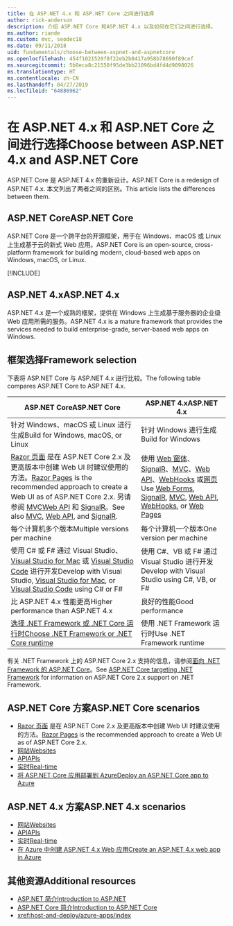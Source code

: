 ```yaml
---
title: 在 ASP.NET 4.x 和 ASP.NET Core 之间进行选择
author: rick-anderson
description: 介绍 ASP.NET Core 和ASP.NET 4.x 以及如何在它们之间进行选择。
ms.author: riande
ms.custom: mvc, seodec18
ms.date: 09/11/2018
uid: fundamentals/choose-between-aspnet-and-aspnetcore
ms.openlocfilehash: 454f1021520f8f22eb2b0417a958b78690f89cef
ms.sourcegitcommit: 5b0eca8c21550f95de3bb21096bd4fd4d9098026
ms.translationtype: HT
ms.contentlocale: zh-CN
ms.lasthandoff: 04/27/2019
ms.locfileid: "64886962"
---
```

# <a name="choose-between-aspnet-4x-and-aspnet-core"></a><span data-ttu-id="4ae5d-103">在 ASP.NET 4.x 和 ASP.NET Core 之间进行选择</span><span class="sxs-lookup"><span data-stu-id="4ae5d-103">Choose between ASP.NET 4.x and ASP.NET Core</span></span>

<span data-ttu-id="4ae5d-104">ASP.NET Core 是 ASP.NET 4.x 的重新设计。</span><span class="sxs-lookup"><span data-stu-id="4ae5d-104">ASP.NET Core is a redesign of ASP.NET 4.x.</span></span> <span data-ttu-id="4ae5d-105">本文列出了两者之间的区别。</span><span class="sxs-lookup"><span data-stu-id="4ae5d-105">This article lists the differences between them.</span></span>

## <a name="aspnet-core"></a><span data-ttu-id="4ae5d-106">ASP.NET Core</span><span class="sxs-lookup"><span data-stu-id="4ae5d-106">ASP.NET Core</span></span>

<span data-ttu-id="4ae5d-107">ASP.NET Core 是一个跨平台的开源框架，用于在 Windows、macOS 或 Linux 上生成基于云的新式 Web 应用。</span><span class="sxs-lookup"><span data-stu-id="4ae5d-107">ASP.NET Core is an open-source, cross-platform framework for building modern, cloud-based web apps on Windows, macOS, or Linux.</span></span>

[!INCLUDE[](~/includes/benefits.md)]

## <a name="aspnet-4x"></a><span data-ttu-id="4ae5d-108">ASP.NET 4.x</span><span class="sxs-lookup"><span data-stu-id="4ae5d-108">ASP.NET 4.x</span></span>

<span data-ttu-id="4ae5d-109">ASP.NET 4.x 是一个成熟的框架，提供在 Windows 上生成基于服务器的企业级 Web 应用所需的服务。</span><span class="sxs-lookup"><span data-stu-id="4ae5d-109">ASP.NET 4.x is a mature framework that provides the services needed to build enterprise-grade, server-based web apps on Windows.</span></span>

## <a name="framework-selection"></a><span data-ttu-id="4ae5d-110">框架选择</span><span class="sxs-lookup"><span data-stu-id="4ae5d-110">Framework selection</span></span>

<span data-ttu-id="4ae5d-111">下表将 ASP.NET Core 与 ASP.NET 4.x 进行比较。</span><span class="sxs-lookup"><span data-stu-id="4ae5d-111">The following table compares ASP.NET Core to ASP.NET 4.x.</span></span>

| <span data-ttu-id="4ae5d-112">ASP.NET Core</span><span class="sxs-lookup"><span data-stu-id="4ae5d-112">ASP.NET Core</span></span> | <span data-ttu-id="4ae5d-113">ASP.NET 4.x</span><span class="sxs-lookup"><span data-stu-id="4ae5d-113">ASP.NET 4.x</span></span> |
|---|---|
|<span data-ttu-id="4ae5d-114">针对 Windows、macOS 或 Linux 进行生成</span><span class="sxs-lookup"><span data-stu-id="4ae5d-114">Build for Windows, macOS, or Linux</span></span>|<span data-ttu-id="4ae5d-115">针对 Windows 进行生成</span><span class="sxs-lookup"><span data-stu-id="4ae5d-115">Build for Windows</span></span>|
|<span data-ttu-id="4ae5d-116">[Razor 页面](xref:razor-pages/index) 是在 ASP.NET Core 2.x 及更高版本中创建 Web UI 时建议使用的方法。</span><span class="sxs-lookup"><span data-stu-id="4ae5d-116">[Razor Pages](xref:razor-pages/index) is the recommended approach to create a Web UI as of ASP.NET Core 2.x.</span></span> <span data-ttu-id="4ae5d-117">另请参阅 [MVC](xref:mvc/overview)[Web API](xref:tutorials/first-web-api) 和 [SignalR](xref:signalr/introduction)。</span><span class="sxs-lookup"><span data-stu-id="4ae5d-117">See also [MVC](xref:mvc/overview), [Web API](xref:tutorials/first-web-api), and [SignalR](xref:signalr/introduction).</span></span>|<span data-ttu-id="4ae5d-118">使用 [Web 窗体](/aspnet/web-forms)、[SignalR](/aspnet/signalr)、[MVC](/aspnet/mvc)、[Web API](/aspnet/web-api/)、[WebHooks](/aspnet/webhooks/) 或[网页](/aspnet/web-pages)</span><span class="sxs-lookup"><span data-stu-id="4ae5d-118">Use [Web Forms](/aspnet/web-forms), [SignalR](/aspnet/signalr), [MVC](/aspnet/mvc), [Web API](/aspnet/web-api/), [WebHooks](/aspnet/webhooks/), or [Web Pages](/aspnet/web-pages)</span></span>|
|<span data-ttu-id="4ae5d-119">每个计算机多个版本</span><span class="sxs-lookup"><span data-stu-id="4ae5d-119">Multiple versions per machine</span></span>|<span data-ttu-id="4ae5d-120">每个计算机一个版本</span><span class="sxs-lookup"><span data-stu-id="4ae5d-120">One version per machine</span></span>|
|<span data-ttu-id="4ae5d-121">使用 C# 或 F# 通过 Visual Studio、[Visual Studio for Mac](https://visualstudio.microsoft.com/vs/mac/) 或 [Visual Studio Code](https://code.visualstudio.com/) 进行开发</span><span class="sxs-lookup"><span data-stu-id="4ae5d-121">Develop with Visual Studio, [Visual Studio for Mac](https://visualstudio.microsoft.com/vs/mac/), or [Visual Studio Code](https://code.visualstudio.com/) using C# or F#</span></span>|<span data-ttu-id="4ae5d-122">使用 C#、VB 或 F# 通过 Visual Studio 进行开发</span><span class="sxs-lookup"><span data-stu-id="4ae5d-122">Develop with Visual Studio using C#, VB, or F#</span></span>|
|<span data-ttu-id="4ae5d-123">比 ASP.NET 4.x 性能更高</span><span class="sxs-lookup"><span data-stu-id="4ae5d-123">Higher performance than ASP.NET 4.x</span></span>|<span data-ttu-id="4ae5d-124">良好的性能</span><span class="sxs-lookup"><span data-stu-id="4ae5d-124">Good performance</span></span>|
|[<span data-ttu-id="4ae5d-125">选择 .NET Framework 或 .NET Core 运行时</span><span class="sxs-lookup"><span data-stu-id="4ae5d-125">Choose .NET Framework or .NET Core runtime</span></span>](/dotnet/standard/choosing-core-framework-server)|<span data-ttu-id="4ae5d-126">使用 .NET Framework 运行时</span><span class="sxs-lookup"><span data-stu-id="4ae5d-126">Use .NET Framework runtime</span></span>|

<span data-ttu-id="4ae5d-127">有关 .NET Framework 上的 ASP.NET Core 2.x 支持的信息，请参阅[面向 .NET Framework 的 ASP.NET Core](xref:index#target-framework)。</span><span class="sxs-lookup"><span data-stu-id="4ae5d-127">See [ASP.NET Core targeting .NET Framework](xref:index#target-framework) for information on ASP.NET Core 2.x support on .NET Framework.</span></span>

## <a name="aspnet-core-scenarios"></a><span data-ttu-id="4ae5d-128">ASP.NET Core 方案</span><span class="sxs-lookup"><span data-stu-id="4ae5d-128">ASP.NET Core scenarios</span></span>

* <span data-ttu-id="4ae5d-129">[Razor 页面](xref:razor-pages/index) 是在 ASP.NET Core 2.x 及更高版本中创建 Web UI 时建议使用的方法。</span><span class="sxs-lookup"><span data-stu-id="4ae5d-129">[Razor Pages](xref:razor-pages/index) is the recommended approach to create a Web UI as of ASP.NET Core 2.x.</span></span>
* [<span data-ttu-id="4ae5d-130">网站</span><span class="sxs-lookup"><span data-stu-id="4ae5d-130">Websites</span></span>](xref:tutorials/first-mvc-app/index)
* [<span data-ttu-id="4ae5d-131">API</span><span class="sxs-lookup"><span data-stu-id="4ae5d-131">APIs</span></span>](xref:tutorials/first-web-api)
* [<span data-ttu-id="4ae5d-132">实时</span><span class="sxs-lookup"><span data-stu-id="4ae5d-132">Real-time</span></span>](xref:signalr/index)
* [<span data-ttu-id="4ae5d-133">将 ASP.NET Core 应用部署到 Azure</span><span class="sxs-lookup"><span data-stu-id="4ae5d-133">Deploy an ASP.NET Core app to Azure</span></span>](/azure/app-service/app-service-web-get-started-dotnet)

## <a name="aspnet-4x-scenarios"></a><span data-ttu-id="4ae5d-134">ASP.NET 4.x 方案</span><span class="sxs-lookup"><span data-stu-id="4ae5d-134">ASP.NET 4.x scenarios</span></span>

* [<span data-ttu-id="4ae5d-135">网站</span><span class="sxs-lookup"><span data-stu-id="4ae5d-135">Websites</span></span>](/aspnet/mvc)
* [<span data-ttu-id="4ae5d-136">API</span><span class="sxs-lookup"><span data-stu-id="4ae5d-136">APIs</span></span>](/aspnet/web-api)
* [<span data-ttu-id="4ae5d-137">实时</span><span class="sxs-lookup"><span data-stu-id="4ae5d-137">Real-time</span></span>](/aspnet/signalr)
* [<span data-ttu-id="4ae5d-138">在 Azure 中创建 ASP.NET 4.x Web 应用</span><span class="sxs-lookup"><span data-stu-id="4ae5d-138">Create an ASP.NET 4.x web app in Azure</span></span>](/azure/app-service/app-service-web-get-started-dotnet-framework)

## <a name="additional-resources"></a><span data-ttu-id="4ae5d-139">其他资源</span><span class="sxs-lookup"><span data-stu-id="4ae5d-139">Additional resources</span></span>

* [<span data-ttu-id="4ae5d-140">ASP.NET 简介</span><span class="sxs-lookup"><span data-stu-id="4ae5d-140">Introduction to ASP.NET</span></span>](/aspnet/overview)
* [<span data-ttu-id="4ae5d-141">ASP.NET Core 简介</span><span class="sxs-lookup"><span data-stu-id="4ae5d-141">Introduction to ASP.NET Core</span></span>](xref:index)
* <xref:host-and-deploy/azure-apps/index>
